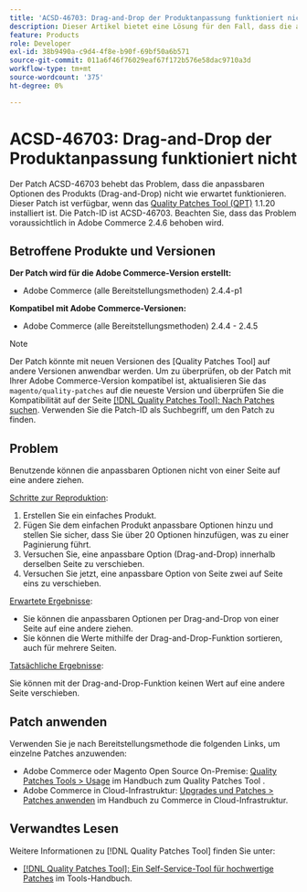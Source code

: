 ```yaml
---
title: 'ACSD-46703: Drag-and-Drop der Produktanpassung funktioniert nicht'
description: Dieser Artikel bietet eine Lösung für den Fall, dass die anpassbaren Optionen zum Ziehen und Ablegen des Produkts nicht wie erwartet funktionieren.
feature: Products
role: Developer
exl-id: 38b9490a-c9d4-4f8e-b90f-69bf50a6b571
source-git-commit: 011a6f46f76029eaf67f172b576e58dac9710a3d
workflow-type: tm+mt
source-wordcount: '375'
ht-degree: 0%

---
```


# ACSD-46703: Drag-and-Drop der Produktanpassung funktioniert nicht

Der Patch ACSD-46703 behebt das Problem, dass die anpassbaren Optionen des Produkts (Drag-and-Drop) nicht wie erwartet funktionieren. Dieser Patch ist verfügbar, wenn das [Quality Patches Tool (QPT)](https://experienceleague.adobe.com/en/docs/commerce-operations/tools/quality-patches-tool/quality-patches-tool-to-self-serve-quality-patches) 1.1.20 installiert ist. Die Patch-ID ist ACSD-46703. Beachten Sie, dass das Problem voraussichtlich in Adobe Commerce 2.4.6 behoben wird.

## Betroffene Produkte und Versionen

**Der Patch wird für die Adobe Commerce-Version erstellt:**

* Adobe Commerce (alle Bereitstellungsmethoden) 2.4.4-p1

**Kompatibel mit Adobe Commerce-Versionen:**

* Adobe Commerce (alle Bereitstellungsmethoden) 2.4.4 - 2.4.5

>[!NOTE]
>
>Der Patch könnte mit neuen Versionen des [Quality Patches Tool] auf andere Versionen anwendbar werden. Um zu überprüfen, ob der Patch mit Ihrer Adobe Commerce-Version kompatibel ist, aktualisieren Sie das `magento/quality-patches` auf die neueste Version und überprüfen Sie die Kompatibilität auf der Seite [[!DNL Quality Patches Tool]: Nach Patches suchen](https://experienceleague.adobe.com/tools/commerce-quality-patches/index.html). Verwenden Sie die Patch-ID als Suchbegriff, um den Patch zu finden.

## Problem

Benutzende können die anpassbaren Optionen nicht von einer Seite auf eine andere ziehen.

<u>Schritte zur Reproduktion</u>:

1. Erstellen Sie ein einfaches Produkt.
1. Fügen Sie dem einfachen Produkt anpassbare Optionen hinzu und stellen Sie sicher, dass Sie über 20 Optionen hinzufügen, was zu einer Paginierung führt.
1. Versuchen Sie, eine anpassbare Option (Drag-and-Drop) innerhalb derselben Seite zu verschieben.
1. Versuchen Sie jetzt, eine anpassbare Option von Seite zwei auf Seite eins zu verschieben.

<u>Erwartete Ergebnisse</u>:

* Sie können die anpassbaren Optionen per Drag-and-Drop von einer Seite auf eine andere ziehen.
* Sie können die Werte mithilfe der Drag-and-Drop-Funktion sortieren, auch für mehrere Seiten.

<u>Tatsächliche Ergebnisse</u>:

Sie können mit der Drag-and-Drop-Funktion keinen Wert auf eine andere Seite verschieben.

## Patch anwenden

Verwenden Sie je nach Bereitstellungsmethode die folgenden Links, um einzelne Patches anzuwenden:

* Adobe Commerce oder Magento Open Source On-Premise: [Quality Patches Tools > Usage](/help/tools/quality-patches-tool/usage.md) im Handbuch zum Quality Patches Tool .
* Adobe Commerce in Cloud-Infrastruktur: [Upgrades und Patches > Patches anwenden](https://experienceleague.adobe.com/docs/commerce-cloud-service/user-guide/develop/upgrade/apply-patches.html) im Handbuch zu Commerce in Cloud-Infrastruktur.

## Verwandtes Lesen

Weitere Informationen zu [!DNL Quality Patches Tool] finden Sie unter:

* [[!DNL Quality Patches Tool]: Ein Self-Service-Tool für hochwertige Patches](/help/tools/quality-patches-tool/quality-patches-tool-to-self-serve-quality-patches.md) im Tools-Handbuch.
